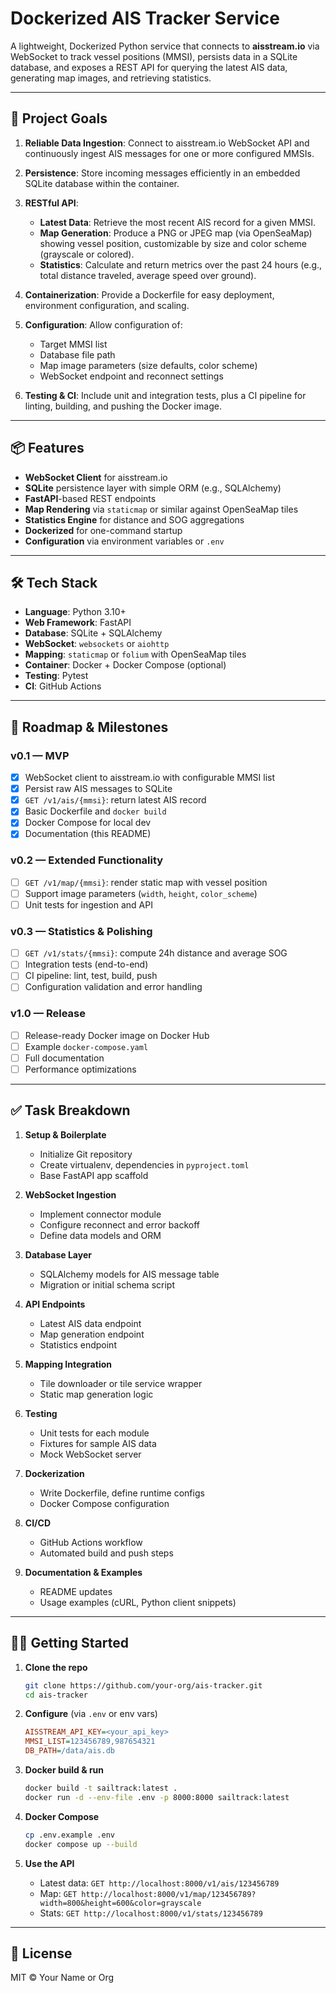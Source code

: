 # Dockerized AIS Tracker Service

A lightweight, Dockerized Python service that connects to **aisstream.io** via WebSocket to track vessel positions (MMSI), persists data in a SQLite database, and exposes a REST API for querying the latest AIS data, generating map images, and retrieving statistics.

---

## 🚀 Project Goals

1. **Reliable Data Ingestion**: Connect to aisstream.io WebSocket API and continuously ingest AIS messages for one or more configured MMSIs.
2. **Persistence**: Store incoming messages efficiently in an embedded SQLite database within the container.
3. **RESTful API**:

   * **Latest Data**: Retrieve the most recent AIS record for a given MMSI.
   * **Map Generation**: Produce a PNG or JPEG map (via OpenSeaMap) showing vessel position, customizable by size and color scheme (grayscale or colored).
   * **Statistics**: Calculate and return metrics over the past 24 hours (e.g., total distance traveled, average speed over ground).
4. **Containerization**: Provide a Dockerfile for easy deployment, environment configuration, and scaling.
5. **Configuration**: Allow configuration of:

   * Target MMSI list
   * Database file path
   * Map image parameters (size defaults, color scheme)
   * WebSocket endpoint and reconnect settings
6. **Testing & CI**: Include unit and integration tests, plus a CI pipeline for linting, building, and pushing the Docker image.

---

## 📦 Features

* **WebSocket Client** for aisstream.io
* **SQLite** persistence layer with simple ORM (e.g., SQLAlchemy)
* **FastAPI**-based REST endpoints
* **Map Rendering** via `staticmap` or similar against OpenSeaMap tiles
* **Statistics Engine** for distance and SOG aggregations
* **Dockerized** for one-command startup
* **Configuration** via environment variables or `.env`

---

## 🛠️ Tech Stack

* **Language**: Python 3.10+
* **Web Framework**: FastAPI
* **Database**: SQLite + SQLAlchemy
* **WebSocket**: `websockets` or `aiohttp`
* **Mapping**: `staticmap` or `folium` with OpenSeaMap tiles
* **Container**: Docker + Docker Compose (optional)
* **Testing**: Pytest
* **CI**: GitHub Actions

---

## 📅 Roadmap & Milestones

### v0.1 — MVP

* [x] WebSocket client to aisstream.io with configurable MMSI list
* [x] Persist raw AIS messages to SQLite
* [x] `GET /v1/ais/{mmsi}`: return latest AIS record
* [x] Basic Dockerfile and `docker build`
* [x] Docker Compose for local dev
* [x] Documentation (this README)

### v0.2 — Extended Functionality

* [ ] `GET /v1/map/{mmsi}`: render static map with vessel position
* [ ] Support image parameters (`width`, `height`, `color_scheme`)
* [ ] Unit tests for ingestion and API

### v0.3 — Statistics & Polishing

* [ ] `GET /v1/stats/{mmsi}`: compute 24h distance and average SOG
* [ ] Integration tests (end-to-end)
* [ ] CI pipeline: lint, test, build, push
* [ ] Configuration validation and error handling

### v1.0 — Release

* [ ] Release-ready Docker image on Docker Hub
* [ ] Example `docker-compose.yaml`
* [ ] Full documentation
* [ ] Performance optimizations

---

## ✅ Task Breakdown

1. **Setup & Boilerplate**

   * Initialize Git repository
   * Create virtualenv, dependencies in `pyproject.toml`
   * Base FastAPI app scaffold
2. **WebSocket Ingestion**

   * Implement connector module
   * Configure reconnect and error backoff
   * Define data models and ORM
3. **Database Layer**

   * SQLAlchemy models for AIS message table
   * Migration or initial schema script
4. **API Endpoints**

   * Latest AIS data endpoint
   * Map generation endpoint
   * Statistics endpoint
5. **Mapping Integration**

   * Tile downloader or tile service wrapper
   * Static map generation logic
6. **Testing**

   * Unit tests for each module
   * Fixtures for sample AIS data
   * Mock WebSocket server
7. **Dockerization**

   * Write Dockerfile, define runtime configs
   * Docker Compose configuration
8. **CI/CD**

   * GitHub Actions workflow
   * Automated build and push steps
9. **Documentation & Examples**

   * README updates
   * Usage examples (cURL, Python client snippets)

---

## 👷‍♂️ Getting Started

1. **Clone the repo**

   ```bash
   git clone https://github.com/your-org/ais-tracker.git
   cd ais-tracker
   ```

2. **Configure** (via `.env` or env vars)

   ```ini
   AISSTREAM_API_KEY=<your_api_key>
   MMSI_LIST=123456789,987654321
   DB_PATH=/data/ais.db
   ```

3. **Docker build & run**

   ```bash
   docker build -t sailtrack:latest .
   docker run -d --env-file .env -p 8000:8000 sailtrack:latest
   ```

4. **Docker Compose**

   ```bash
   cp .env.example .env
   docker compose up --build
   ```

5. **Use the API**

   * Latest data: `GET http://localhost:8000/v1/ais/123456789`
   * Map: `GET http://localhost:8000/v1/map/123456789?width=800&height=600&color=grayscale`
   * Stats: `GET http://localhost:8000/v1/stats/123456789`

---

## 📄 License

MIT © Your Name or Org
